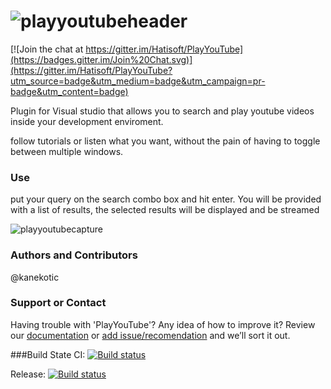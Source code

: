 # ![playyoutubeheader](https://user-images.githubusercontent.com/3071208/42363002-129d9374-80f6-11e8-9ccf-1bd222f07884.png)

[![Join the chat at https://gitter.im/Hatisoft/PlayYouTube](https://badges.gitter.im/Join%20Chat.svg)](https://gitter.im/Hatisoft/PlayYouTube?utm_source=badge&utm_medium=badge&utm_campaign=pr-badge&utm_content=badge)

Plugin for Visual studio that allows you to search and play youtube videos inside your development enviroment.

follow tutorials or listen what you want, without the pain of having to toggle between multiple windows.

### Use
put your query on the search combo box and hit enter. You will be provided with a list of results, the selected results will be displayed and be streamed

![playyoutubecapture](https://cloud.githubusercontent.com/assets/3071208/8636943/f13e5d16-287a-11e5-960b-21bdd390f5a2.png)

### Authors and Contributors
@kanekotic

### Support or Contact
Having trouble with 'PlayYouTube'? Any idea of how to improve it? 
Review our [documentation](https://github.com/Hatisoft/PlayYouTube/wiki) or [add issue/recomendation](https://github.com/Hatisoft/PlayYouTube/issues) and we’ll sort it out.

###Build State
CI: [![Build status](https://ci.appveyor.com/api/projects/status/mm7u1f8dm2vn5l27?svg=true)](https://ci.appveyor.com/project/kanekotic/playyoutube-877b8)

Release: [![Build status](https://ci.appveyor.com/api/projects/status/qgykpbj3ifyfu0i7?svg=true)](https://ci.appveyor.com/project/kanekotic/playyoutube)
